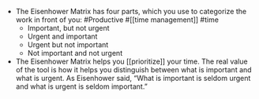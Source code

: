 - The Eisenhower Matrix has four parts, which you use to categorize the work in front of you: #Productive #[[time management]] #time
	- Important, but not urgent
	- Urgent and important
	- Urgent but not important
	- Not important and not urgent
- The Eisenhower Matrix helps you [[prioritize]] your time. The real value of the tool is how it helps you distinguish between what is important and what is urgent. As Eisenhower said, “What is important is seldom urgent and what is urgent is seldom important.”